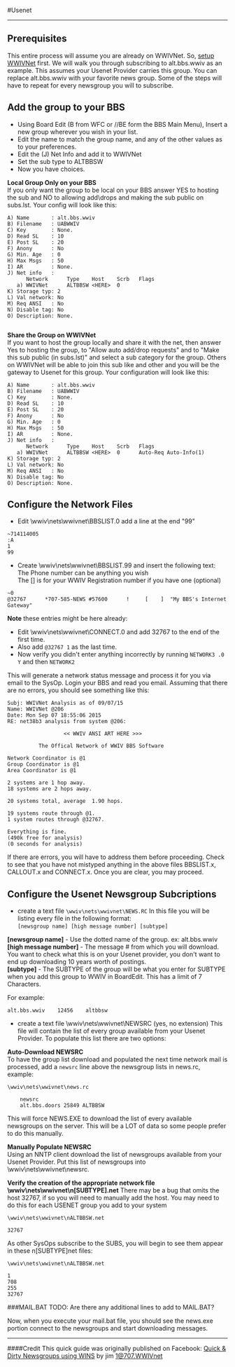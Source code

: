 #Usenet
***

## Prerequisites
This entire process will assume you are already on WWIVNet. So, 
[setup WWIVNet](wwivnet) first. We will walk you through subscribing
to alt.bbs.wwiv as an example. This assumes your Usenet Provider 
carries this group. You can replace alt.bbs.wwiv with your favorite 
news group. Some of the steps will have to repeat for every newsgroup 
you will to subscribe.

## Add the group to your BBS
* Using Board Edit (B from WFC or //BE form the BBS Main Menu), Insert 
a new group wherever you wish in your list.
* Edit the name to match the group name, and any of the other values as to your preferences.
* Edit the (J) Net Info and add it to WWIVNet
* Set the sub type to ALTBBSW
* Now you have choices. 

**Local Group Only on your BBS**  
If you only want the group to be local on your BBS answer YES to hosting the sub and NO to allowing add\drops and making the sub public on subs.lst. Your config will look like this:
```
A) Name       : alt.bbs.wwiv
B) Filename   : UABWWIV
C) Key        : None.
D) Read SL    : 10
E) Post SL    : 20
F) Anony      : No
G) Min. Age   : 0
H) Max Msgs   : 50
I) AR         : None.
J) Net info   :
      Network      Type    Host    Scrb   Flags
   a) WWIVNet      ALTBBSW <HERE>  0
K) Storage typ: 2
L) Val network: No
M) Req ANSI   : No
N) Disable tag: No
O) Description: None.
                                                                      
```

**Share the Group on WWIVNet**  
If you want to host the group locally and share it with the net, then answer Yes 
to hosting the group, to "Allow auto add/drop requests" and to "Make this sub 
public (in subs.lst)" and select a sub category for the group. Others on 
WWIVNet will be able to join this sub like and other and you will be the gateway to 
Usenet for this group. Your configuration will look like this:
```
A) Name       : alt.bbs.wwiv
B) Filename   : UABWWIV
C) Key        : None.
D) Read SL    : 10
E) Post SL    : 20
F) Anony      : No
G) Min. Age   : 0
H) Max Msgs   : 50
I) AR         : None.
J) Net info   :
      Network      Type    Host    Scrb   Flags
   a) WWIVNet      ALTBBSW <HERE>  0      Auto-Req Auto-Info(1)
K) Storage typ: 2
L) Val network: No
M) Req ANSI   : No
N) Disable tag: No
O) Description: None.                                                   
```

## Configure the Network Files
* Edit \wwiv\nets\wwivnet\BBSLIST.0 add a line at the end "99"
```
~714114005
:A
1
99
```
* Create \wwiv\nets\wwivnet\BBSLIST.99 and insert the following text:  
The Phone number can be anything you wish  
The [] is for your WWIV Registration number if you have one (optional)
```
~0
@32767      *707-585-NEWS #57600      !     [    ]  "My BBS's Internet Gateway"
```
**Note** these entries might be here already:
* Edit \wwiv\nets\wwivnet\CONNECT.0 and add 32767 to the end of the first time.
* Also add ```@32767 1``` as the last time.
* Now verify you didn't enter anything incorrectly by running ```NETWORK3 .0 Y``` and then ```NETWORK2```

This will generate a network status message and process it for you via email 
to the SysOp. Login your BBS and read you email. Assuming that there are no errors, you should 
see something like this:

```
Subj: WWIVNet Analysis as of 09/07/15
Name: WWIVNet @206
Date: Mon Sep 07 18:55:06 2015
RE: net38b3 analysis from system @206:

                  << WWIV ANSI ART HERE >>>

          The Offical Network of WWIV BBS Software

Network Coordinator is @1
Group Coordinator is @1
Area Coordinator is @1
 
2 systems are 1 hop away.
18 systems are 2 hops away.
 
20 systems total, average  1.90 hops.
 
19 systems route through @1.
1 system routes through @32767.
 
Everything is fine.
(490k free for analysis)
(0 seconds for analysis)       
```
If there are errors, you will have to address them before proceeding. Check to 
see that you have not mistyped anything in the above files BBSLIST.x, 
CALLOUT.x and CONNECT.x. Once you are clear, you may proceed.

## Configure the Usenet Newsgroup Subcriptions

* create a text file ```\wwiv\nets\wwivnet\NEWS.RC``` In this file you will be listing every file in the following format:  
```[newsgroup name] [high message number] [subtype]```  
  
**[newsgroup name]** - Use the dotted name of the group. ex: alt.bbs.wwiv  
**[high message number]** - The message # from which you will download. You want to check what this is
on your Usenet provider, you don't want to end up downloading 10 years worth of postings.  
**[subtype]** - The SUBTYPE of the group will be what you enter for SUBTYPE when you add this group
to WWIV in BoardEdit. This has a limit of 7 Characters.  

For example:
```
alt.bbs.wwiv    12456    altbbsw
```

* create a text file \wwiv\nets\wwivnet\NEWSRC (yes, no extension) This file will contain
the list of every group available from your Usenet Provider. To populate this list there 
are two options:  

**Auto-Download NEWSRC**  
To have the group list download and populated the next time network mail is processed, add 
a ```newsrc``` line above the newsgroup lists in news.rc, example: 
```
\wwiv\nets\wwivnet\news.rc

    newsrc
    alt.bbs.doors 25849 ALTBBSW
```
This will force NEWS.EXE to download the list of every available newsgroups on the 
server. This will be a LOT of data so some people prefer to do this manually.

**Manually Populate NEWSRC**  
Using an NNTP client download the list of newsgroups available from your Usenet Provider.
Put this list of newsgroups into \wwiv\nets\wwivnet\newsrc.

**Verify the creation of the appropriate network file \wwiv\nets\wwivnet\n[SUBTYPE].net**
There may be a bug that omits the host 32767, if so you will need to manually add the host.
You may need to do this for each USENET group you add to your system
```
\wwiv\nets\wwivnet\nALTBBSW.net

32767
```
As other SysOps subscribe to the SUBS, you will begin to see them appear in these n[SUBTYPE]net files:
```
\wwiv\nets\wwivnet\nALTBBSW.net

1
708
255
32767
```

###MAIL.BAT
TODO: Are there any additional lines to add to MAIL.BAT?

Now, when you execute your mail.bat file, you should see the news.exe portion 
connect to the newsgroups and start downloading messages.

***
####Credit
This quick guide was originally published on Facebook:
[Quick & Dirty Newsgroups using WINS](https://www.facebook.com/notes/wwiv-bbs-software-help-dev-documentation/quick-dirty-newsgroups-using-wins/852450728099932) by jim 1@707.WWIVnet